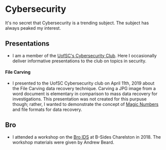 # Cybersecurity
It's no secret that Cybersecurity is a trending subject. The subject has always peaked my interest.


## Presentations
* I am a member of the [UofSC's Cybersecurity Club](https://usccyber.org). Here I occasionally deliver informative presentations to the club on topics in security.

#### File Carving
* I presented to the UofSC Cybersecurity club on April 11th, 2019 about the File Carving data recovery technique. Carving a JPG image from a word document is elementary in comparison to mass data recovery for investigations. This presentation was not created for this purpuse though; rather, I wanted to demonstrate the concept of [Magic Numbers](https://asecuritysite.com/forensics/magic) and file formats for data recovery. 


## Bro
* I attended a workshop on the [Bro IDS](https://www.bro.org) at B-Sides Charelston in 2018. The workshop materials were given by Andrew Beard.

